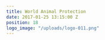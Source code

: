 ```yaml
---
title: World Animal Protection
date: 2017-01-25 13:15:00 Z
position: 18
logo_image: "/uploads/logo-011.png"
---
```


